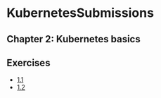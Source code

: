 # KubernetesSubmissions

## Chapter 2: Kubernetes basics

## Exercises

- [1.1](https://github.com/mmucahitOt/KubernetesExercises/tree/main/log_output)
- [1.2](https://github.com/mmucahitOt/KubernetesExercises/tree/main/todo_app)
